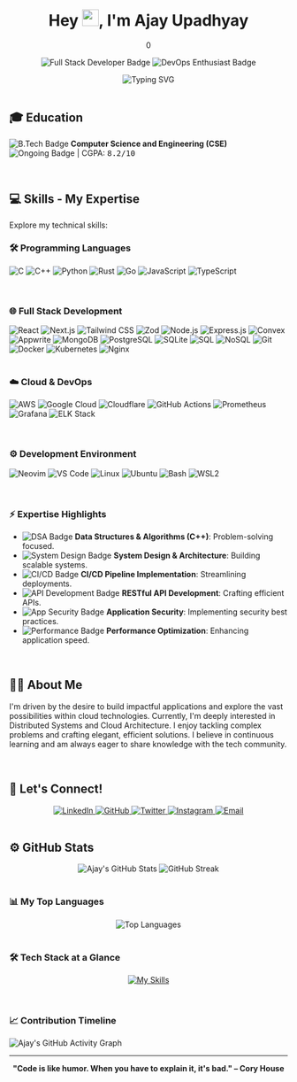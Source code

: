 <div align="center">


  <h1>Hey <img src="https://raw.githubusercontent.com/MartinHeinz/MartinHeinz/master/wave.gif" width="30px">, I'm Ajay Upadhyay</h1>
0
  <p>
    <img src="https://img.shields.io/badge/Software_Developer-informational?style=flat-square&logo=code&logoColor=white" alt="Full Stack Developer Badge"/>
    <img src="https://img.shields.io/badge/DevOps-informational?style=flat-square&logo=docker&logoColor=white" alt="DevOps Enthusiast Badge"/>
  </p>

  <img src="https://readme-typing-svg.herokuapp.com/?lines=Crafting+Scalable+Applications;Exploring+Cloud+Frontiers;Solving+Complex+Problems&font=Fira%20Code¢er=true&width=440&height=45&color=00ffff&vCenter=true&size=22" alt="Typing SVG" />

</div>

<br/>

## 🎓 Education

<p>
  <img src="https://img.shields.io/badge/B.Tech-blue?style=for-the-badge&logo=graduation-cap&logoColor=white" alt="B.Tech Badge"/>
  <strong>Computer Science and Engineering (CSE)</strong><br/>
  <img src="https://img.shields.io/badge/Ongoing-lightgrey?style=flat-square" alt="Ongoing Badge"/> | CGPA: <kbd>8.2/10</kbd>
</p>

<br/>

## 💻 Skills - My Expertise

Explore my technical skills:

### 🛠️ Programming Languages

<p>
    <img src="https://img.shields.io/badge/C-00599C?style=for-the-badge&logo=c%2B%2B&logoColor=white" alt="C"/>
    <img src="https://img.shields.io/badge/C++-00599C?style=for-the-badge&logo=c%2B%2B&logoColor=white" alt="C++"/>
    <img src="https://img.shields.io/badge/Python-3776AB?style=for-the-badge&logo=python&logoColor=white" alt="Python"/>
    <img src="https://img.shields.io/badge/Rust-000000?style=for-the-badge&logo=rust&logoColor=white" alt="Rust"/>
    <img src="https://img.shields.io/badge/Go-00ADD8?style=for-the-badge&logo=go&logoColor=white" alt="Go"/>
    <img src="https://img.shields.io/badge/JavaScript-F7DF1E?style=for-the-badge&logo=javascript&logoColor=black" alt="JavaScript"/>
    <img src="https://img.shields.io/badge/TypeScript-007ACC?style=for-the-badge&logo=typescript&logoColor=white" alt="TypeScript"/>
</p>

<br/>

### 🌐 Full Stack Development

<div>
    <img src="https://img.shields.io/badge/React-61DAFB?style=for-the-badge&logo=react&logoColor=black" alt="React"/>
    <img src="https://img.shields.io/badge/Next.js-000000?style=for-the-badge&logo=next.js&logoColor=white" alt="Next.js"/>
    <img src="https://img.shields.io/badge/Tailwind_CSS-38B2AC?style=for-the-badge&logo=tailwind-css&logoColor=white" alt="Tailwind CSS"/>
    <img src="https://img.shields.io/badge/Zod-3F83F8?style=for-the-badge&logoColor=white&labelColor=434D5B" alt="Zod"/>
    <img src="https://img.shields.io/badge/Node.js-339933?style=for-the-badge&logo=nodedotjs&logoColor=white" alt="Node.js"/>
    <img src="https://img.shields.io/badge/Express.js-000000?style=for-the-badge&logo=express&logoColor=white" alt="Express.js"/>
    <img src="https://img.shields.io/badge/Convex-374151?style=for-the-badge&logoColor=white&labelColor=272F3B" alt="Convex"/>
    <img src="https://img.shields.io/badge/Appwrite-468DF6?style=for-the-badge&logoColor=white&labelColor=2D76E3" alt="Appwrite"/>
    <img src="https://img.shields.io/badge/MongoDB-4EA94B?style=for-the-badge&logo=mongodb&logoColor=white" alt="MongoDB"/>
    <img src="https://img.shields.io/badge/PostgreSQL-316192?style=for-the-badge&logo=postgresql&logoColor=white" alt="PostgreSQL"/>
    <img src="https://img.shields.io/badge/SQLite-07405E?style=for-the-badge&logo=sqlite&logoColor=white" alt="SQLite"/>
    <img src="https://img.shields.io/badge/SQL-005A9C?style=for-the-badge&logo=sql&logoColor=white" alt="SQL"/>
    <img src="https://img.shields.io/badge/NoSQL-CB1D19?style=for-the-badge&logoColor=white&labelColor=B71C1C" alt="NoSQL"/>
    <img src="https://img.shields.io/badge/Git-F05032?style=for-the-badge&logo=git&logoColor=white" alt="Git"/>
    <img src="https://img.shields.io/badge/Docker-2496ED?style=for-the-badge&logo=docker&logoColor=white" alt="Docker"/>
    <img src="https://img.shields.io/badge/Kubernetes-326DE6?style=for-the-badge&logo=kubernetes&logoColor=white" alt="Kubernetes"/>
    <img src="https://img.shields.io/badge/Nginx-009639?style=for-the-badge&logo=nginx&logoColor=white" alt="Nginx"/>
</div>

<br/>

### ☁️ Cloud & DevOps

<p>
    <img src="https://img.shields.io/badge/Amazon_AWS-232F3E?style=for-the-badge&logo=amazon-aws&logoColor=white" alt="AWS"/>
    <img src="https://img.shields.io/badge/Google_Cloud-4285F4?style=for-the-badge&logo=google-cloud&logoColor=white" alt="Google Cloud"/>
    <img src="https://img.shields.io/badge/Cloudflare-F38020?style=for-the-badge&logo=cloudflare&logoColor=white" alt="Cloudflare"/>
    <img src="https://img.shields.io/badge/GitHub_Actions-2088FF?style=for-the-badge&logo=github-actions&logoColor=white" alt="GitHub Actions"/>
    <img src="https://img.shields.io/badge/Prometheus-E6522C?style=for-the-badge&logo=prometheus&logoColor=white" alt="Prometheus"/>
    <img src="https://img.shields.io/badge/Grafana-F46800?style=for-the-badge&logo=grafana&logoColor=white" alt="Grafana"/>
    <img src="https://img.shields.io/badge/Elasticsearch-005571?style=for-the-badge&logo=elasticsearch&logoColor=white" alt="ELK Stack"/>
</p>

<br/>

### ⚙️ Development Environment

<p>
    <img src="https://img.shields.io/badge/Neovim-57A143?style=for-the-badge&logo=neovim&logoColor=white" alt="Neovim"/>
    <img src="https://img.shields.io/badge/Visual_Studio_Code-007ACC?style=for-the-badge&logo=visual-studio-code&logoColor=white" alt="VS Code"/>
    <img src="https://img.shields.io/badge/Linux-FCC624?style=for-the-badge&logo=linux&logoColor=black" alt="Linux"/>
    <img src="https://img.shields.io/badge/Ubuntu-E95420?style=for-the-badge&logo=ubuntu&logoColor=white" alt="Ubuntu"/>
    <img src="https://img.shields.io/badge/Bash-4EAA25?style=for-the-badge&logo=gnu-bash&logoColor=white" alt="Bash"/>
    <img src="https://img.shields.io/badge/WSL2-0078D4?style=for-the-badge&logo=windows&logoColor=white" alt="WSL2"/>
</p>

<br/>

### ⚡ Expertise Highlights

*   <img src="https://img.shields.io/badge/DSA-important?style=flat-square&logo=code&logoColor=white" alt="DSA Badge"> **Data Structures & Algorithms (C++)**: Problem-solving focused.
*   <img src="https://img.shields.io/badge/System_Design-important?style=flat-square&logo=data-transfer-down&logoColor=white" alt="System Design Badge"> **System Design & Architecture**: Building scalable systems.
*   <img src="https://img.shields.io/badge/CI/CD-important?style=flat-square&logo=github-actions&logoColor=white" alt="CI/CD Badge"> **CI/CD Pipeline Implementation**: Streamlining deployments.
*   <img src="https://img.shields.io/badge/API_Development-important?style=flat-square&logo=apis&logoColor=white" alt="API Development Badge"> **RESTful API Development**: Crafting efficient APIs.
*   <img src="https://img.shields.io/badge/App_Security-important?style=flat-square&logo=security&logoColor=white" alt="App Security Badge"> **Application Security**: Implementing security best practices.
*   <img src="https://img.shields.io/badge/Performance-important?style=flat-square&logo=speedometer&logoColor=white" alt="Performance Badge"> **Performance Optimization**: Enhancing application speed.

<br/>

## 🙋‍♂️ About Me

I'm driven by the desire to build impactful applications and explore the vast possibilities within cloud technologies. Currently, I'm deeply interested in Distributed Systems and Cloud Architecture. I enjoy tackling complex problems and crafting elegant, efficient solutions. I believe in continuous learning and am always eager to share knowledge with the tech community.

<br/>

## 🤝 Let's Connect!

<div align="center">

  <a href="https://www.linkedin.com/in/upajay/" target="_blank">
    <img src="https://img.shields.io/badge/LinkedIn-0077B5?style=for-the-badge&logo=linkedin&logoColor=white" alt="LinkedIn"/>
  </a>
  <a href="https://github.com/57ajay" target="_blank">
    <img src="https://img.shields.io/badge/GitHub-100000?style=for-the-badge&logo=github&logoColor=white" alt="GitHub"/>
  </a>
  <a href="https://twitter.com/57ajy" target="_blank">
    <img src="https://img.shields.io/badge/Twitter-1DA1F2?style=for-the-badge&logo=twitter&logoColor=white" alt="Twitter"/>
  </a>
  <a href="https://www.instagram.com/57aja.y/" target="_blank">
    <img src="https://img.shields.io/badge/Instagram-E4405F?style=for-the-badge&logo=instagram&logoColor=white" alt="Instagram"/>
  </a>
  <a href="mailto:57ajay.u@gmail.com" target="_blank">
    <img src="https://img.shields.io/badge/Email-D14836?style=for-the-badge&logo=gmail&logoColor=white" alt="Email"/>
  </a>

</div>

<br/>

## ⚙️ GitHub Stats

<div align="center">

  <img src="https://github-readme-stats.vercel.app/api?username=57ajay&show_icons=true&theme=tokyonight" alt="Ajay's GitHub Stats" />
  <img src="https://github-readme-streak-stats.herokuapp.com/?user=57ajay&theme=tokyonight" alt="GitHub Streak" />

</div>

<br/>

### 📊 My Top Languages

<div align="center">

  <img src="https://github-readme-stats.vercel.app/api/top-langs/?username=57ajay&layout=compact&theme=tokyonight" alt="Top Languages" />

</div>

<br/>

### 🛠️ Tech Stack at a Glance

<div align="center">

  [![My Skills](https://skillicons.dev/icons?i=c,cpp,rust,python,go,javascript,typescript,nodejs,react,nextjs,mongodb,sqlite,postgresql,bash,git,github,express,aws,gcp,cloudflare,docker,kubernetes,nginx,linux,neovim&perline=5)](https://skillicons.dev)

</div>

<br/>

### 📈 Contribution Timeline

<img align="center" src="https://github-readme-activity-graph.vercel.app/graph?username=57ajay&theme=tokyo-night" alt="Ajay's GitHub Activity Graph" />

<br/>

---

<div align="center">

  <b>"Code is like humor. When you have to explain it, it's bad." – Cory House</b>

</div>
